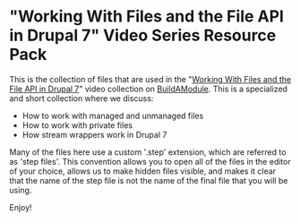 "Working With Files and the File API in Drupal 7" Video Series Resource Pack
===================================================

This is the collection of files that are used in the "[Working With Files and the File API in Drupal 7](http://buildamodule.com/collection/working-with-files-and-the-file-api)" video collection on [BuildAModule](http://buildamodule.com). This is a specialized and short collection where we discuss:

* How to work with managed and unmanaged files
* How to work with private files
* How stream wrappers work in Drupal 7

Many of the files here use a custom '.step' extension, which are referred to as 'step files'. This convention allows you to open all of the files in the editor of your choice, allows us to make hidden files visible, and makes it clear that the name of the step file is not the name of the final file that you will be using.

Enjoy!